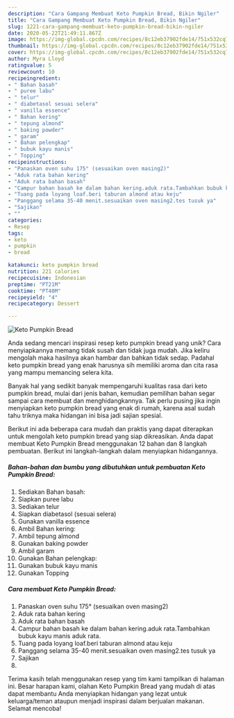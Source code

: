 ```yaml
---
description: "Cara Gampang Membuat Keto Pumpkin Bread, Bikin Ngiler"
title: "Cara Gampang Membuat Keto Pumpkin Bread, Bikin Ngiler"
slug: 1221-cara-gampang-membuat-keto-pumpkin-bread-bikin-ngiler
date: 2020-05-22T21:49:11.867Z
image: https://img-global.cpcdn.com/recipes/8c12eb37902fde14/751x532cq70/keto-pumpkin-bread-foto-resep-utama.jpg
thumbnail: https://img-global.cpcdn.com/recipes/8c12eb37902fde14/751x532cq70/keto-pumpkin-bread-foto-resep-utama.jpg
cover: https://img-global.cpcdn.com/recipes/8c12eb37902fde14/751x532cq70/keto-pumpkin-bread-foto-resep-utama.jpg
author: Myra Lloyd
ratingvalue: 5
reviewcount: 10
recipeingredient:
- " Bahan basah"
- " puree labu"
- " telur"
- " diabetasol sesuai selera"
- " vanilla essence"
- " Bahan kering"
- " tepung almond"
- " baking powder"
- " garam"
- " Bahan pelengkap"
- " bubuk kayu manis"
- " Topping"
recipeinstructions:
- "Panaskan oven suhu 175° (sesuaikan oven masing2)"
- "Aduk rata bahan kering"
- "Aduk rata bahan basah"
- "Campur bahan basah ke dalam bahan kering.aduk rata.Tambahkan bubuk kayu manis aduk rata."
- "Tuang pada loyang loaf.beri taburan almond atau keju"
- "Panggang selama 35-40 menit.sesuaikan oven masing2.tes tusuk ya"
- "Sajikan"
- ""
categories:
- Resep
tags:
- keto
- pumpkin
- bread

katakunci: keto pumpkin bread 
nutrition: 221 calories
recipecuisine: Indonesian
preptime: "PT21M"
cooktime: "PT40M"
recipeyield: "4"
recipecategory: Dessert

---
```



![Keto Pumpkin Bread](https://img-global.cpcdn.com/recipes/8c12eb37902fde14/751x532cq70/keto-pumpkin-bread-foto-resep-utama.jpg)

Anda sedang mencari inspirasi resep keto pumpkin bread yang unik? Cara menyiapkannya memang tidak susah dan tidak juga mudah. Jika keliru mengolah maka hasilnya akan hambar dan bahkan tidak sedap. Padahal keto pumpkin bread yang enak harusnya sih memiliki aroma dan cita rasa yang mampu memancing selera kita.



Banyak hal yang sedikit banyak mempengaruhi kualitas rasa dari keto pumpkin bread, mulai dari jenis bahan, kemudian pemilihan bahan segar sampai cara membuat dan menghidangkannya. Tak perlu pusing jika ingin menyiapkan keto pumpkin bread yang enak di rumah, karena asal sudah tahu triknya maka hidangan ini bisa jadi sajian spesial.


Berikut ini ada beberapa cara mudah dan praktis yang dapat diterapkan untuk mengolah keto pumpkin bread yang siap dikreasikan. Anda dapat membuat Keto Pumpkin Bread menggunakan 12 bahan dan 8 langkah pembuatan. Berikut ini langkah-langkah dalam menyiapkan hidangannya.

<!--inarticleads1-->

##### Bahan-bahan dan bumbu yang dibutuhkan untuk pembuatan Keto Pumpkin Bread:

1. Sediakan  Bahan basah:
1. Siapkan  puree labu
1. Sediakan  telur
1. Siapkan  diabetasol (sesuai selera)
1. Gunakan  vanilla essence
1. Ambil  Bahan kering:
1. Ambil  tepung almond
1. Gunakan  baking powder
1. Ambil  garam
1. Gunakan  Bahan pelengkap:
1. Gunakan  bubuk kayu manis
1. Gunakan  Topping




<!--inarticleads2-->

##### Cara membuat Keto Pumpkin Bread:

1. Panaskan oven suhu 175° (sesuaikan oven masing2)
1. Aduk rata bahan kering
1. Aduk rata bahan basah
1. Campur bahan basah ke dalam bahan kering.aduk rata.Tambahkan bubuk kayu manis aduk rata.
1. Tuang pada loyang loaf.beri taburan almond atau keju
1. Panggang selama 35-40 menit.sesuaikan oven masing2.tes tusuk ya
1. Sajikan
1. 




Terima kasih telah menggunakan resep yang tim kami tampilkan di halaman ini. Besar harapan kami, olahan Keto Pumpkin Bread yang mudah di atas dapat membantu Anda menyiapkan hidangan yang lezat untuk keluarga/teman ataupun menjadi inspirasi dalam berjualan makanan. Selamat mencoba!
